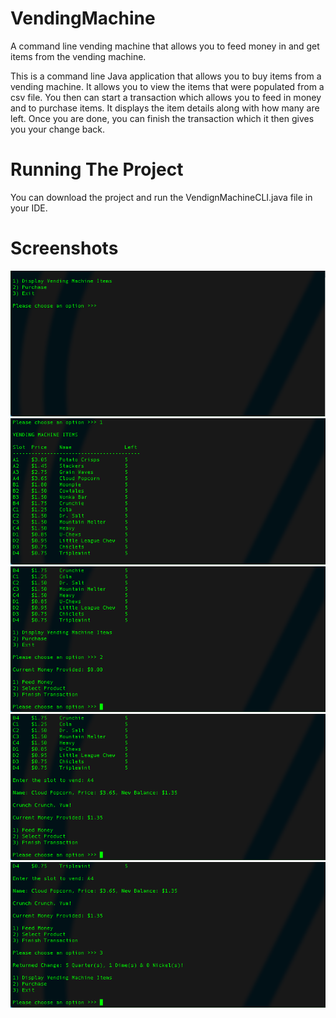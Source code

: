 # VendingMachine
A command line vending machine that allows you to feed money in and get items from the vending machine.

This is a command line Java application that allows you to buy items from a vending machine. It allows you to view the items that were populated from a csv file. You then can start a transaction which allows you to feed in money and to purchase items. It displays the item details along with how many are left. Once you are done, you can finish the transaction which it then gives you your change back.

# Running The Project #
You can download the project and run the VendignMachineCLI.java file in your IDE.

# Screenshots #
![alt tag](https://github.com/jamesalandyer/VendingMachine/blob/master/vendingmachine-1.png)
![alt tag](https://github.com/jamesalandyer/VendingMachine/blob/master/vendingmachine-2.png)
![alt tag](https://github.com/jamesalandyer/VendingMachine/blob/master/vendingmachine-3.png)
![alt tag](https://github.com/jamesalandyer/VendingMachine/blob/master/vendingmachine-4.png)
![alt tag](https://github.com/jamesalandyer/VendingMachine/blob/master/vendingmachine-5.png)
